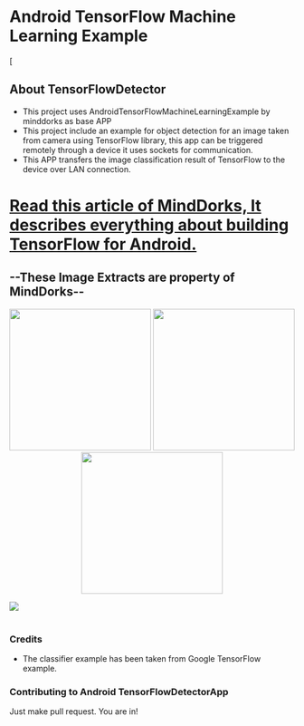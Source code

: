 # Android TensorFlow Machine Learning Example
[
##  About TensorFlowDetector
* This project uses AndroidTensorFlowMachineLearningExample by minddorks as base APP 
* This project include an example for object detection for an image taken from camera using TensorFlow library, this app can be triggered remotely through a device it uses sockets for communication.
* This APP transfers the image classification result of TensorFlow to the device over LAN connection.

# [Read this article of MindDorks, It describes everything about building TensorFlow for Android.](https://blog.mindorks.com/android-tensorflow-machine-learning-example-ff0e9b2654cc)
## --These Image Extracts are property of MindDorks--
<p align="center">
  <img src="https://raw.githubusercontent.com/MindorksOpenSource/AndroidTensorFlowMachineLearningExample/master/assets/keyboard_example.png" width="250">
  <img src="https://raw.githubusercontent.com/MindorksOpenSource/AndroidTensorFlowMachineLearningExample/master/assets/pen_example.png" width="250">
  <img src="https://raw.githubusercontent.com/MindorksOpenSource/AndroidTensorFlowMachineLearningExample/master/assets/wallet_example.png" width="250">
</p>
<img src=https://raw.githubusercontent.com/MindorksOpenSource/AndroidTensorFlowMachineLearningExample/master/assets/sample_combined.png >
<br>
<br>

### Credits
* The classifier example has been taken from Google TensorFlow example.

### Contributing to Android TensorFlowDetectorApp
Just make pull request. You are in!
